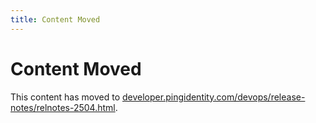 ```yaml
---
title: Content Moved
---
```

# Content Moved

This content has moved to [developer.pingidentity.com/devops/release-notes/relnotes-2504.html](https://developer.pingidentity.com/devops/release-notes/relnotes-2504.html).

